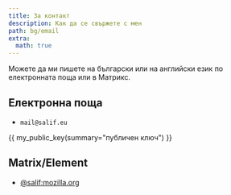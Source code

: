 ```yaml
---
title: За контакт
description: Как да се свържете с мен
path: bg/email
extra:
  math: true
---
```


Можете да ми пишете на български или на английски език по електронната поща или в Матрикс.

## Електронна поща

- $\texttt{mail}\texttt{@}\texttt{salif.eu}$

{{ my_public_key(summary="публичен ключ") }}

## Matrix/Element

- [@salif:mozilla.org](https://matrix.to/#/@salif:mozilla.org)
